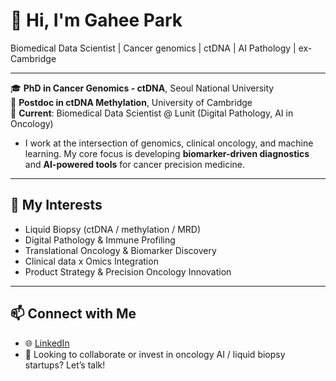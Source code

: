 # 👋 Hi, I'm Gahee Park 
Biomedical Data Scientist | Cancer genomics | ctDNA | AI Pathology | ex-Cambridge 

---
🎓 **PhD in Cancer Genomics - ctDNA**, Seoul National University  
🔬 **Postdoc in ctDNA Methylation**, University of Cambridge  
🏥 **Current**: Biomedical Data Scientist @ Lunit (Digital Pathology, AI in Oncology)  

- I work at the intersection of genomics, clinical oncology, and machine learning. My core focus is developing **biomarker-driven diagnostics** and **AI-powered tools** for cancer precision medicine.
---
## 🧬 My Interests
- Liquid Biopsy (ctDNA / methylation / MRD)
- Digital Pathology & Immune Profiling
- Translational Oncology & Biomarker Discovery
- Clinical data x Omics Integration
- Product Strategy & Precision Oncology Innovation
---
## 📫 Connect with Me
- 🌐 [LinkedIn](https://www.linkedin.com/in/gahee-park-64b23b56/)
- 💼 Looking to collaborate or invest in oncology AI / liquid biopsy startups? Let’s talk!
<!---
lunit-loki/lunit-loki is a ✨ special ✨ repository because its `README.md` (this file) appears on your GitHub profile.
You can click the Preview link to take a look at your changes.
--->
